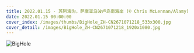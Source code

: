 ```yaml
---
title: 2022.01.15 - 苏阿海沟，萨摩亚乌波卢岛南海岸 (© Chris McLennan/Alamy)
date: 2022.01.15 00:00:00
cover_index: /images/thumbs/BigHole_ZH-CN2671071218_533x300.jpg
cover_detail: /images/BigHole_ZH-CN2671071218_1920x1080.jpg
---
```


![BigHole](/images/BigHole_ZH-CN2671071218_1920x1080.jpg)
